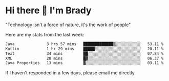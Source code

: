 # Hi there 👋 I'm Brady

"Technology isn't a force of nature, it's the work of people"


Here are my stats from the last week:
<!--START_SECTION:waka-->

```txt
Java              3 hrs 57 mins   █████████████▒░░░░░░░░░░░   53.11 %
Kotlin            1 hr 29 mins    █████░░░░░░░░░░░░░░░░░░░░   20.11 %
Text              34 mins         ██░░░░░░░░░░░░░░░░░░░░░░░   07.84 %
XML               28 mins         █▓░░░░░░░░░░░░░░░░░░░░░░░   06.37 %
Java Properties   13 mins         ▓░░░░░░░░░░░░░░░░░░░░░░░░   03.11 %
```

<!--END_SECTION:waka-->

If I haven't responded in a few days, please email me directly. 
